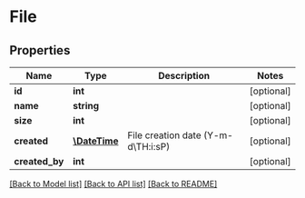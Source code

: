 # File

## Properties
Name | Type | Description | Notes
------------ | ------------- | ------------- | -------------
**id** | **int** |  | [optional] 
**name** | **string** |  | [optional] 
**size** | **int** |  | [optional] 
**created** | [**\DateTime**](\DateTime.md) | File creation date (Y-m-d\\TH:i:sP) | [optional] 
**created_by** | **int** |  | [optional] 

[[Back to Model list]](../../README.md#documentation-for-models) [[Back to API list]](../../README.md#documentation-for-api-endpoints) [[Back to README]](../../README.md)

